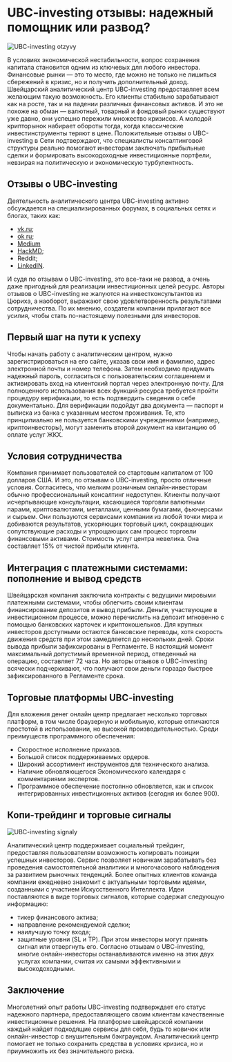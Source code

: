 # UBC-investing отзывы: надежный помощник или развод? 
![UBC-investing otzyvy](https://github.com/user-attachments/assets/2f2b0820-0739-4d6c-ae08-0d252d839232)

В условиях экономической нестабильности, вопрос сохранения капитала становится одним из ключевых для любого инвестора. Финансовые рынки — это то место, где можно не только не лишиться сбережений в кризис, но и получить дополнительный доход. Швейцарский аналитический центр UBC-investing предоставляет всем желающим такую возможность. Его клиенты стабильно зарабатывают как на росте, так и на падении различных финансовых активов. И это не похоже на обман — валютный, товарный и фондовый рынки существуют уже давно, они успешно пережили множество кризисов. А молодой крипторынок набирает обороты тогда, когда классические инвестинструменты теряют в цене. Положительные отзывы о UBC-investing в Сети подтверждают, что специалисты консалтинговой структуры реально помогают инвесторам заключать прибыльные сделки и формировать высокодоходные инвестиционные портфели, невзирая на политическую и экономическую турбулентность.
## Отзывы о UBC-investing
Деятельность аналитического центра UBC-investing активно обсуждается на специализированных форумах, в социальных сетях и блогах, таких как: 
*  [vk.ru](https://vk.com/ubcinvesting);
*  [ok ru](https://ok.ru/group/70000032615817 );
* [Medium](https://medium.com/@lailasuckridggarrettk/ubc-investing-%D0%BE%D1%82%D0%B7%D1%8B%D0%B2%D1%8B-%D0%BD%D0%B0%D0%B4%D0%B5%D0%B6%D0%BD%D1%8B%D0%B9-%D0%BF%D0%BE%D0%BC%D0%BE%D1%89%D0%BD%D0%B8%D0%BA-%D0%BE%D0%BD%D0%BB%D0%B0%D0%B9%D0%BD-%D0%B8%D0%BD%D0%B2%D0%B5%D1%81%D1%82%D0%BE%D1%80%D0%B0-808ecc429d3f)
* [HackMD](https://hackmd.io/@QfSaAOvWQ1q-0Vn2lmluIQ/S1ZesJ8X1x);
* Reddit;
* [LinkedIN](https://www.linkedin.com/showcase/ubcinvesting/).
  
И судя по отзывам о UBC-investing, это все-таки не развод, а очень даже пригодный для реализации инвестиционных целей ресурс.
Авторы отзывов о UBC-investing не жалуются на инвестконсультантов из Цюриха, а наоборот, выражают свою удовлетворенность результатами сотрудничества. По их мнению, создатели компании прилагают все усилия, чтобы стать по-настоящему полезными для инвесторов.
## Первый шаг на пути к успеху
Чтобы начать работу с аналитическим центром, нужно зарегистрироваться на его сайте, указав свои имя и фамилию, адрес электронной почты и номер телефона. Затем необходимо придумать надежный пароль, согласиться с пользовательским соглашением и активировать вход на клиентский портал через электронную почту. 
Для полноценного использования всех функций ресурса требуется пройти процедуру верификации, то есть подтвердить сведения о себе документально. Для верификации подойдут два документа — паспорт и выписка из банка с указанным местом проживания. Те, кто принципиально не пользуется банковскими учреждениями (например, криптоинвесторы), могут заменить второй документ на квитанцию об оплате услуг ЖКХ. 
## Условия сотрудничества
Компания принимает пользователей со стартовым капиталом от 100 долларов США. И это, по отзывам о UBC-investing, просто отличные условия. Согласитесь, что мелким розничным онлайн-инвесторам обычно профессиональный консалтинг недоступен.
Клиенты получают исчерпывающие консультации, касающиеся торговли валютными парами, криптовалютами, металлами, ценными бумагами, фьючерсами и сырьем. Они пользуются сервисами компании из любой точки мира и добиваются результатов, ускоряющих торговый цикл, сокращающих сопутствующие расходы и упрощающих сам процесс торговли финансовыми активами. 
Стоимость услуг центра невелика. Она составляет 15% от чистой прибыли клиента.
## Интеграция с платежными системами: пополнение и вывод средств
Швейцарская компания заключила контракты с ведущими мировыми платежными системами, чтобы облегчить своим клиентам финансирование депозитов и вывод прибыли.
Деньги, участвующие в инвестиционном процессе, можно перечислить на депозит мгновенно с помощью банковских карточек и криптокошельков. Для крупных инвесторов доступными остаются банковские переводы, хотя скорость движения средств при этом замедляется до нескольких дней.
Сроки вывода прибыли зафиксированы в Регламенте. В настоящий момент максимальный допустимый временной период, отведенный на операцию, составляет 72 часа. Но авторы отзывов о UBC-investing всячески подчеркивают, что получают свои деньги гораздо быстрее зафиксированного в Регламенте срока.
## Торговые платформы UBC-investing
Для вложения денег онлайн центр предлагает несколько торговых платформ, в том числе браузерную и мобильную, которые отличаются простотой в использовании, но высокой производительностью. Среди преимуществ программного обеспечения:
* Скоростное исполнение приказов.
* Большой список поддерживаемых ордеров.
* Широкий ассортимент инструментов для технического анализа.
* Наличие обновляющегося Экономического календаря с комментариями экспертов.
* Программное обеспечение постоянно обновляется, как и список интегрированных инвестиционных активов (сегодня их более 900).
## Копи-трейдинг и торговые сигналы
![UBC-investing signaly](https://github.com/user-attachments/assets/620a990e-1c3d-45b1-a0d4-73dc75a3e505)

Аналитический центр поддерживает социальный трейдинг, предоставляя пользователям возможность копировать позиции успешных инвесторов. Сервис позволяет новичкам зарабатывать без проведения самостоятельной аналитики и многочасового наблюдения за развитием рыночных тенденций.
Более опытных клиентов команда компании ежедневно знакомит с актуальными торговыми идеями, созданными с участием Искусственного Интеллекта. Идеи поставляются в виде торговых сигналов, которые содержат следующую информацию:
* тикер финансового актива;
* направление рекомендуемой сделки;
* наилучшую точку входа;
* защитные уровни (SL и TP).
При этом инвесторы могут принять сигнал или отвергнуть его. 
Согласно отзывам о UBC-investing, многие онлайн-инвесторы останавливаются именно на этих двух услугах компании, считая их самыми эффективными и высокодоходными.
## Заключение
Многолетний опыт работы UBC-investing подтверждает его статус надежного партнера, предоставляющего своим клиентам качественные инвестиционные решения. На платформе швейцарской компании каждый найдет подходящие сервисы для себя, будь то новичок или онлайн-инвестор с внушительным бэкграундом. Аналитический центр помогает не только сохранить средства в условиях кризиса, но и приумножить их без значительного риска.

